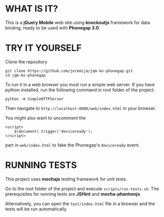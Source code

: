 WHAT IS IT?
===========
This is a **jQuery Mobile** web site using **knockoutjs** framework for data
binding, ready to be used with **Phonegap 3.0**.

TRY IT YOURSELF
===============
Clone the repository

    git clone https://github.com/jeremija/jqm-ko-phonegap.git
    cd jqm-ko-phonegap

To run it in a web browser you must run a simple web server. If you have
python installed, run the following command in root folder of the project: 

    python -m SimpleHTTPServer

Then navigate to `http://localhost:8000/web/index.html` in your browser.

You might also want to uncomment the

    <script>
        $(document).trigger('deviceready');
    </script>

part in `web/index.html` to
fake the Phonegap's `deviceready` event.

RUNNING TESTS
=============
This project uses **mochajs** testing framework for unit tests.

Go to the root folder of the project and execute `scripts/run-tests.sh`. The
prerequisites for running tests are **JSHint** and **mocha-phantomjs**. 

Alternatively, you can open the `test/index.html` file in a browser and the
tests will be run automatically.
